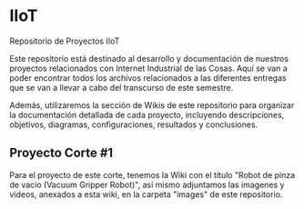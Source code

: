 # IIoT
Repositorio de Proyectos IIoT

Este repositorio está destinado al desarrollo y documentación de nuestros proyectos relacionados con Internet Industrial de las Cosas. Aquí se van a poder encontrar todos los archivos relacionados a las diferentes entregas que se van a llevar a cabo del transcurso de este semestre. 

Además, utilizaremos la sección de Wikis de este repositorio para organizar la documentación detallada de cada proyecto, incluyendo descripciones, objetivos, diagramas, configuraciones, resultados y conclusiones.


## Proyecto Corte #1
Para el proyecto de este corte, tenemos la Wiki con el título "Robot de pinza de vacío (Vacuum Gripper Robot)", así mismo adjuntamos las imagenes y videos, anexados a esta wiki, en la carpeta "images" de este repositorio. 